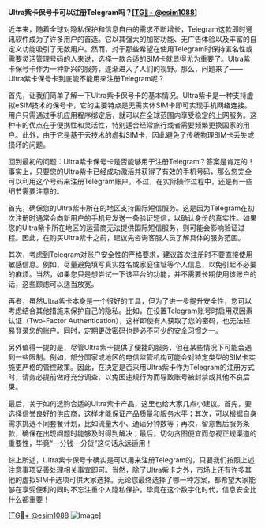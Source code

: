 **Ultra紫卡保号卡可以注册Telegram吗？[[TG💪+ @esim1088](https://t.me/s/esim1088)]**

近年来，随着全球对隐私保护和信息自由的需求不断增长，Telegram这款即时通讯软件成为了许多用户的首选。它以其强大的加密功能、无广告体验以及丰富的自定义功能吸引了无数用户。然而，对于那些希望在使用Telegram时保持匿名性或需要灵活管理号码的人来说，选择一款合适的SIM卡就显得尤为重要了。Ultra紫卡保号卡作为一种新兴的服务，逐渐进入了人们的视野。那么，问题来了——Ultra紫卡保号卡到底能不能用来注册Telegram呢？

首先，让我们简单了解一下Ultra紫卡保号卡的基本情况。Ultra紫卡是一种支持虚拟eSIM技术的保号卡，它的主要特点是无需实体SIM卡即可实现手机网络连接。用户只需通过手机应用程序绑定后，就可以在全球范围内享受稳定的上网服务。这种卡的优点在于便携性和灵活性，特别适合经常旅行或者需要频繁更换国家的用户。此外，由于它是基于云技术的虚拟SIM卡，因此避免了传统物理SIM卡丢失或损坏的问题。

回到最初的问题：Ultra紫卡保号卡是否能够用于注册Telegram？答案是肯定的！事实上，只要您的Ultra紫卡已经成功激活并获得了有效的手机号码，那么您完全可以利用这个号码来注册Telegram账户。不过，在实际操作过程中，还是有一些细节需要注意的。

首先，确保您的Ultra紫卡所在的地区支持国际短信服务。这是因为Telegram在初次注册时通常会向新用户的手机号发送一条验证短信，以确认身份的真实性。如果您的Ultra紫卡所在地区的运营商无法提供国际短信服务，则可能会影响验证过程。因此，在购买Ultra紫卡之前，建议先咨询客服人员了解具体的服务范围。

其次，考虑到Telegram对账户安全性的严格要求，建议首次注册时不要直接使用敏感信息。例如，尽量避免填写真实姓名或家庭住址等个人信息，以免引起不必要的麻烦。当然，如果您只是想尝试一下该平台的功能，并不需要长期使用该账户的话，这些顾虑可以适当放宽。

再者，虽然Ultra紫卡本身是一个很好的工具，但为了进一步提升安全性，您可以考虑结合其他措施来保护自己的隐私。比如，在设置Telegram账号时启用双因素认证（Two-Factor Authentication），这样即使有人获取了您的密码，也无法轻易登录您的账户。同时，定期更改密码也是必不可少的安全习惯之一。

另外值得一提的是，尽管Ultra紫卡提供了便捷的服务，但在某些情况下可能会遇到一些限制。例如，部分国家或地区的电信监管机构可能会对特定类型的SIM卡实施更严格的管控政策。因此，在决定是否采用Ultra紫卡作为Telegram的注册方式时，请务必提前做好充分调查，以免因违规行为而导致账号被封禁或其他不良后果。

最后，关于如何选购合适的Ultra紫卡产品，这里也给大家几点小建议。首先，要选择信誉良好的供应商，这样才能保证产品质量和服务水平；其次，可以根据自身需求挑选不同套餐计划，比如流量大小、通话分钟数等；再次，留意售后服务条款，确保在出现问题时能够及时得到解决；最后，切勿贪图便宜而忽视正规渠道的重要性，毕竟“一分钱一分货”这句话永远适用！

综上所述，Ultra紫卡保号卡确实是可以用来注册Telegram的，只要我们按照上述注意事项妥善处理相关事宜即可。当然，除了Ultra紫卡之外，市场上还有许多其他的虚拟SIM卡选项可供大家选择。无论您最终选择了哪一种方案，都希望大家能够在享受便利的同时不忘注重个人隐私保护，毕竟在这个数字化时代，信息安全比什么都重要！

[[TG💪+ @esim1088](https://t.me/s/esim1088) ![Image](https://i.postimg.cc/4NQfJmqS/Snipaste-2025-05-13-00-14-12.png)]